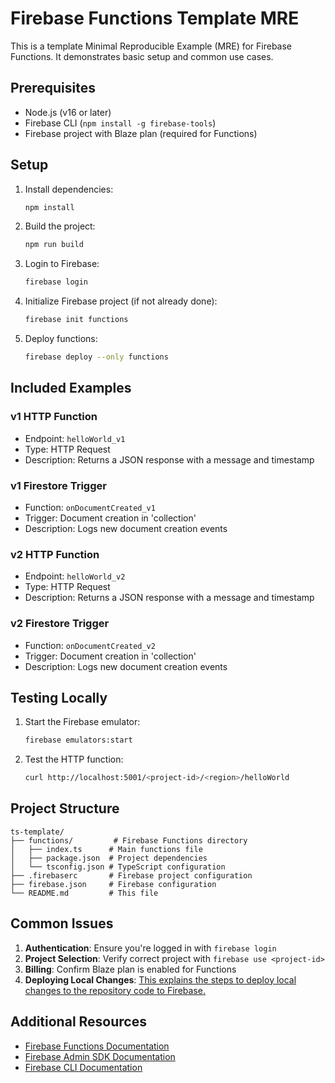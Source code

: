 # Firebase Functions Template MRE

This is a template Minimal Reproducible Example (MRE) for Firebase Functions. It demonstrates basic setup and common use cases.

## Prerequisites

- Node.js (v16 or later)
- Firebase CLI (`npm install -g firebase-tools`)
- Firebase project with Blaze plan (required for Functions)

## Setup

1. Install dependencies:
   ```bash
   npm install
   ```

2. Build the project:
   ```bash
   npm run build
   ```

3. Login to Firebase:
   ```bash
   firebase login
   ```

4. Initialize Firebase project (if not already done):
   ```bash
   firebase init functions
   ```

5. Deploy functions:
   ```bash
   firebase deploy --only functions
   ```

## Included Examples

### v1 HTTP Function
- Endpoint: `helloWorld_v1`
- Type: HTTP Request
- Description: Returns a JSON response with a message and timestamp

### v1 Firestore Trigger
- Function: `onDocumentCreated_v1`
- Trigger: Document creation in 'collection'
- Description: Logs new document creation events

### v2 HTTP Function
- Endpoint: `helloWorld_v2`
- Type: HTTP Request
- Description: Returns a JSON response with a message and timestamp

### v2 Firestore Trigger
- Function: `onDocumentCreated_v2`
- Trigger: Document creation in 'collection'
- Description: Logs new document creation events

## Testing Locally

1. Start the Firebase emulator:
   ```bash
   firebase emulators:start
   ```

2. Test the HTTP function:
   ```bash
   curl http://localhost:5001/<project-id>/<region>/helloWorld
   ```

## Project Structure

```
ts-template/
├── functions/         # Firebase Functions directory
│   ├── index.ts      # Main functions file
│   ├── package.json  # Project dependencies
│   └── tsconfig.json # TypeScript configuration
├── .firebaserc       # Firebase project configuration
├── firebase.json     # Firebase configuration
└── README.md         # This file
```

## Common Issues

1. **Authentication**: Ensure you're logged in with `firebase login`
2. **Project Selection**: Verify correct project with `firebase use <project-id>`
3. **Billing**: Confirm Blaze plan is enabled for Functions
4. **Deploying Local Changes**: [This explains the steps to deploy local changes to the repository code to Firebase.](https://invertase.notion.site/Deploying-Local-Code-Changes-in-firebase-functions-firebase-functions-python-and-firebase-function-209d96ac9930801691e3c6b67a4d7cf7?pvs=74)

## Additional Resources

- [Firebase Functions Documentation](https://firebase.google.com/docs/functions)
- [Firebase Admin SDK Documentation](https://firebase.google.com/docs/admin/setup)
- [Firebase CLI Documentation](https://firebase.google.com/docs/cli)